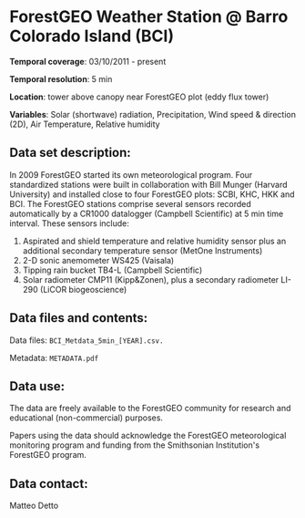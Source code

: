 # ForestGEO Weather Station @ Barro Colorado Island (BCI)

**Temporal coverage**: 03/10/2011 - present 

**Temporal resolution**: 5 min

**Location**: tower above canopy near ForestGEO plot (eddy flux tower)

**Variables**: Solar (shortwave) radiation, Precipitation, Wind speed & direction (2D), Air Temperature, Relative humidity 

## Data set description:
In 2009 ForestGEO started its own meteorological program. Four standardized stations were built in collaboration with Bill Munger (Harvard University) and installed close to four ForestGEO plots: SCBI, KHC, HKK and BCI. The ForestGEO stations comprise several sensors recorded automatically by a CR1000 datalogger (Campbell Scientific) at 5 min time interval. These sensors include:
1)	Aspirated and shield temperature and relative humidity sensor plus an additional secondary temperature sensor (MetOne Instruments)
2)	 2-D sonic anemometer WS425 (Vaisala)
3)	Tipping rain bucket TB4-L (Campbell Scientific)
4)	Solar radiometer CMP11 (Kipp&Zonen), plus a secondary radiometer LI-290 (LiCOR biogeoscience)

## Data files and contents:
Data files: `BCI_Metdata_5min_[YEAR].csv.`

Metadata: `METADATA.pdf`

## Data use:

The data are freely available to the ForestGEO community for research and educational (non-commercial) purposes.

Papers using the data should acknowledge the ForestGEO meteorological monitoring program and funding from the Smithsonian Institution's ForestGEO program.

## Data contact:

Matteo Detto
